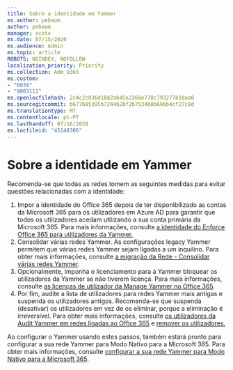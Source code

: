 ```yaml
---
title: Sobre a identidade em Yammer
ms.author: pebaum
author: pebaum
manager: scotv
ms.date: 07/15/2020
ms.audience: Admin
ms.topic: article
ROBOTS: NOINDEX, NOFOLLOW
localization_priority: Priority
ms.collection: Adm_O365
ms.custom:
- "6039"
- "9003111"
ms.openlocfilehash: 2c4c2c836d18d2ab45e2368e778c793277b18aa0
ms.sourcegitcommit: b677b85395b7244b2bf2b753468b696b4cf27c8d
ms.translationtype: MT
ms.contentlocale: pt-PT
ms.lasthandoff: 07/16/2020
ms.locfileid: "45148306"
---
```

# <a name="about-identity-in-yammer"></a>Sobre a identidade em Yammer

Recomenda-se que todas as redes tomem as seguintes medidas para evitar questões relacionadas com a identidade:

1. Impor a identidade do Office 365 depois de ter disponibilizado as contas da Microsoft 365 para os utilizadores em Azure AD para garantir que todos os utilizadores acedam utilizando a sua conta primária da Microsoft 365. Para mais informações, consulte [a identidade do Enforce Office 365 para utilizadores da Yammer.](https://docs.microsoft.com/yammer/configure-your-yammer-network/enforce-office-365-identity)
2. Consolidar várias redes Yammer. As configurações legacy Yammer permitem que várias redes Yammer sejam ligadas a um inquilino. Para obter mais informações, consulte [a migração da Rede - Consolidar várias redes Yammer](https://docs.microsoft.com/yammer/configure-your-yammer-network/consolidate-multiple-yammer-networks).
3. Opcionalmente, imponha o licenciamento para a Yammer bloquear os utilizadores da Yammer se não tiverem licença. Para mais informações, consulte [as licenças de utilizador da Manage Yammer no Office 365](https://docs.microsoft.com/yammer/manage-yammer-users/manage-yammer-licenses-in-office-365).
4. Por fim, audite a lista de utilizadores para redes Yammer mais antigas e suspenda os utilizadores antigos. Recomenda-se que suspenda (desativar) os utilizadores em vez de os eliminar, porque a eliminação é irreversível. Para obter mais informações, consulte [os utilizadores da Audit Yammer em redes ligadas ao Office 365](https://docs.microsoft.com/yammer/manage-yammer-users/audit-users-connected-to-office-365) e [remover os utilizadores.](https://docs.microsoft.com/yammer/manage-yammer-users/add-block-or-remove-users#remove-users)

Ao configurar o Yammer usando estes passos, também estará pronto para configurar a sua rede Yammer para Modo Nativo para a Microsoft 365. Para obter mais informações, consulte [configurar a sua rede Yammer para Modo Nativo para a Microsoft 365](https://docs.microsoft.com/yammer/configure-your-yammer-network/native-mode).